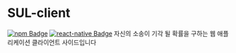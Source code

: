 # SUL-client
[![npm Badge](https://img.shields.io/badge/npm-6.14.6-orange)](https://img.shields.io/badge/npm-6.14.6-orange)
[![react-native Badge](https://img.shields.io/badge/react--native-0.63.1-orange)](https://img.shields.io/badge/react--native-0.63.1-orange)
자신의 소송이 기각 될 확률을 구하는 웹 애플리케이션 클라이언트 사이드입니다
